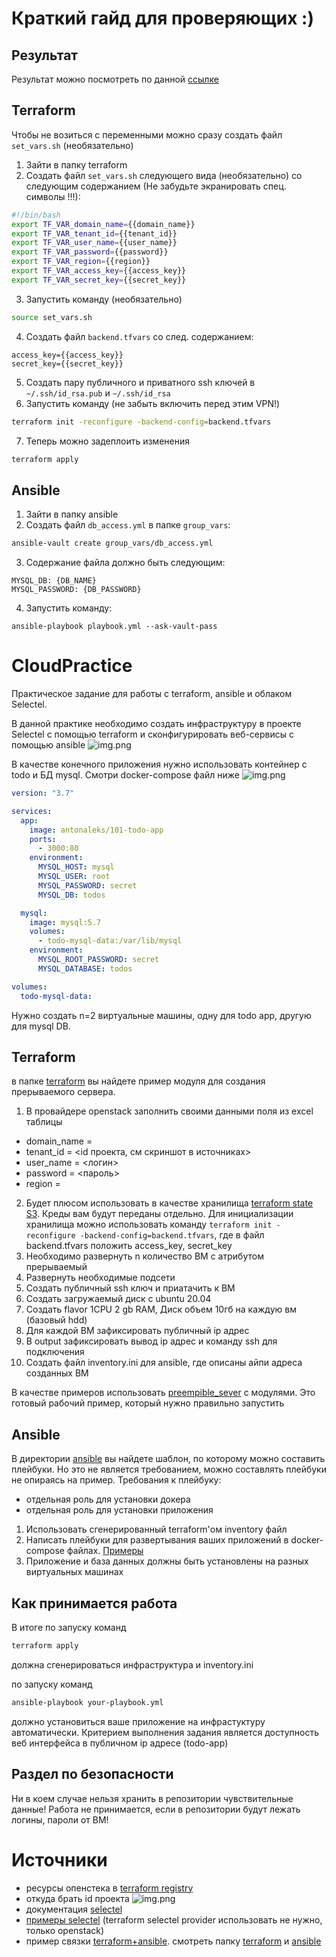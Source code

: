 # Краткий гайд для проверяющих :) 
## Результат
Результат можно посмотреть по данной [ссылке](http://5.188.81.166/)

## Terraform
Чтобы не возиться с переменными можно сразу создать файл `set_vars.sh` (необязательно)

1. Зайти в папку terraform 
2. Создать файл `set_vars.sh` следующего вида (необязательно) со следующим содержанием (Не забудьте экранировать спец. символы !!!):
```bash
#!/bin/bash
export TF_VAR_domain_name={{domain_name}}
export TF_VAR_tenant_id={{tenant_id}}
export TF_VAR_user_name={{user_name}}
export TF_VAR_password={{password}}
export TF_VAR_region={{region}}
export TF_VAR_access_key={{access_key}}
export TF_VAR_secret_key={{secret_key}}
```
3. Запустить команду (необязательно)
```bash
source set_vars.sh
```
4. Создать файл `backend.tfvars` со след. содержанием:
```
access_key={{access_key}}
secret_key={{secret_key}}
```
5. Создать пару публичного и приватного ssh ключей в `~/.ssh/id_rsa.pub` и `~/.ssh/id_rsa`
6. Запустить команду (не забыть включить перед этим VPN!)
```bash
terraform init -reconfigure -backend-config=backend.tfvars
```
7. Теперь можно задеплоить изменения
```bash
terraform apply
``` 

## Ansible

1. Зайти в папку ansible
2. Создать файл `db_access.yml` в папке `group_vars`:
```bash
ansible-vault create group_vars/db_access.yml
``` 
3. Содержание файла должно быть следующим:
```
MYSQL_DB: {DB_NAME}
MYSQL_PASSWORD: {DB_PASSWORD}
```

4. Запустить команду:
```
ansible-playbook playbook.yml --ask-vault-pass
```

# CloudPractice
Практическое задание для работы с terraform, ansible и облаком Selectel.

В данной практике необходимо создать инфраструктуру в проекте Selectel с помощью terraform и сконфигурировать веб-сервисы с помощью ansible
![img.png](assets/schema.png)

В качестве конечного приложения нужно использовать контейнер с todo и БД mysql. Смотри docker-compose файл ниже
![img.png](assets/todo-list-sample.png)

```yaml
version: "3.7"

services:
  app:
    image: antonaleks/101-todo-app
    ports:
      - 3000:80
    environment:
      MYSQL_HOST: mysql
      MYSQL_USER: root
      MYSQL_PASSWORD: secret
      MYSQL_DB: todos

  mysql:
    image: mysql:5.7
    volumes:
      - todo-mysql-data:/var/lib/mysql
    environment: 
      MYSQL_ROOT_PASSWORD: secret
      MYSQL_DATABASE: todos

volumes:
  todo-mysql-data:
```

Нужно создать n=2 виртуальные машины, одну для todo app, другую для mysql DB.
## Terraform

в папке [terraform](terraform) вы найдете пример модуля для создания прерываемого сервера.

1. В провайдере openstack заполнить своими данными поля из excel таблицы
- domain_name = <domain>
- tenant_id   = <id проекта, см скриншот в источниках>
- user_name   = <логин>
- password    = <пароль>
- region      = <ru-7>
2. Будет плюсом использовать в качестве хранилища [terraform state S3](https://docs.selectel.ru/cloud/servers/tools/terraform/#настроить-хранение-terraform-state). Креды вам будут переданы отдельно. Для инициализации хранилища можно использовать команду `terraform init -reconfigure -backend-config=backend.tfvars`, где в файл backend.tfvars положить access_key, secret_key
2. Необходимо развернуть n количество ВМ с атрибутом прерываемый
2. Развернуть необходимые подсети
3. Создать публичный ssh ключ и приатачить к ВМ
4. Создать загружаемый диск с ubuntu 20.04
5. Создать flavor 1CPU 2 gb RAM, Диск объем 10гб на каждую вм (базовый hdd)
6. Для каждой ВМ зафиксировать публичный ip адрес
7. В output зафиксировать вывод ip адрес и команду ssh для подключения
8. Создать файл inventory.ini для ansible, где описаны айпи адреса созданных ВМ

В качестве примеров использовать [preempible_sever](terraform/main.tf) с модулями. Это готовый рабочий пример, который нужно правильно запустить

## Ansible

В директории [ansible](ansible) вы найдете шаблон, по которому можно составить плейбуки. Но это не является требованием, можно составлять плейбуки не опираясь на пример.
Требования к плейбуку:
- отдельная роль для установки докера
- отдельная роль для установки приложения

1. Использовать сгенерированный terraform'ом inventory файл
2. Написать плейбуки для развертывания ваших приложений в docker-compose файлах. [Примеры](https://github.com/antonaleks/ya-praktikum-infra/tree/main/ansible)
3. Приложение и база данных должны быть установлены на разных виртуальных машинах

## Как принимается работа
В итоге по запуску команд
```bash
terraform apply
```
должна сгенерироваться инфраструктура и inventory.ini

по запуску команд
```bash
ansible-playbook your-playbook.yml
```
должно установиться ваше приложение на инфрастуктуру автоматически. Критерием выполнения задания является доступность веб интерфейса в публичном ip адресе (todo-app)

## Раздел по безопасности
Ни в коем случае нельзя хранить в репозитории чувствительные данные! Работа не принимается, если в репозитории будут лежать логины, пароли от ВМ!

# Источники
- ресурсы опенстека в [terraform registry](https://terraform-eap.website.yandexcloud.net/docs/providers/openstack/index.html)
- откуда брать id проекта
![img.png](assets/id_project.png)
- документация [selectel](https://docs.selectel.ru/cloud/servers/tools/terraform/)
- [примеры selectel](https://github.com/selectel/terraform-examples) (terraform selectel provider использовать не нужно, только openstack)
- пример связки [terraform+ansible](https://github.com/antonaleks/ya-praktikum-infra). смотреть папку [terraform](https://github.com/antonaleks/ya-praktikum-infra/blob/main/terraform/sausage-store/main.tf) и [ansible](https://github.com/antonaleks/ya-praktikum-infra/tree/main/ansible)
